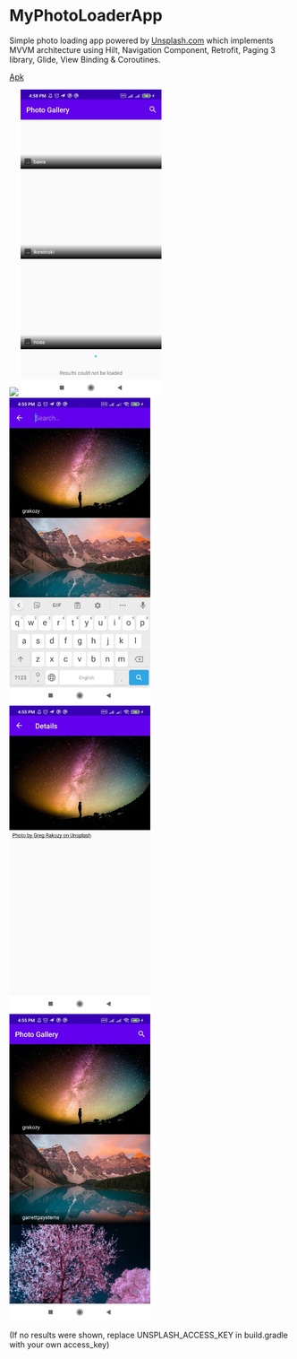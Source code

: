 # MyPhotoLoaderApp

Simple photo loading app powered by [Unsplash.com](https://unsplash.com) which implements MVVM architecture using Hilt, Navigation Component, Retrofit, Paging 3 library, Glide, View Binding & Coroutines.

[Apk](https://github.com/behnawwm/MyPhotoLoaderApp/blob/master/Apk/MyPhotoLoader.apk)

<img src="https://github.com/behnawwm/MyPhotoLoaderApp/blob/master/screenshots/ezgif-2-b548f7d32d1b.gif?raw=true" width="50%" >

<img src="https://github.com/behnawwm/MyPhotoLoaderApp/blob/master/screenshots/photo5803347900867130566.jpg" width="50%" >
<img src="https://github.com/behnawwm/MyPhotoLoaderApp/blob/master/screenshots/photo5803347900867130568.jpg" width="50%" >
<img src="https://github.com/behnawwm/MyPhotoLoaderApp/blob/master/screenshots/photo5803347900867130569.jpg" width="50%" >
<img src="https://github.com/behnawwm/MyPhotoLoaderApp/blob/master/screenshots/photo5803347900867130570.jpg" width="50%" >


(If no results were shown, replace UNSPLASH_ACCESS_KEY in build.gradle with your own access_key)
